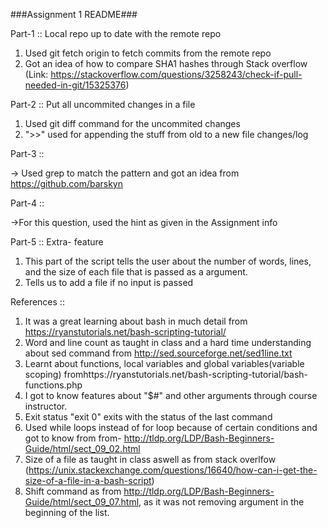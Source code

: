 ###Assignment 1 README###

Part-1 :: Local repo up to date with the remote repo

1. Used git fetch origin to fetch commits from the remote repo
2. Got an idea of how to compare SHA1 hashes through Stack overflow (Link: https://stackoverflow.com/questions/3258243/check-if-pull-needed-in-git/15325376)

Part-2 :: Put all uncommited changes in a file

1. Used git diff command for the uncommited changes
2. ">>" used for appending the stuff from old to a new file changes/log

Part-3 :: 

-> Used grep to match the pattern and got an idea from https://github.com/barskyn
 
Part-4 ::

->For this question, used the hint as given in the Assignment info

Part-5 :: Extra- feature

1. This part of the script tells the user about the number of words, lines, and the size of each file that is passed as a argument.
2. Tells us to add a file if no input is passed

References ::

1. It was a great learning about bash in much detail from https://ryanstutorials.net/bash-scripting-tutorial/
2. Word and line count as taught in class and a hard time understanding about sed command from http://sed.sourceforge.net/sed1line.txt
3. Learnt about functions, local variables and global variables(variable scoping) fromhttps://ryanstutorials.net/bash-scripting-tutorial/bash-functions.php
4. I got to know features about "$#" and other arguments through course instructor.
5. Exit status "exit 0" exits with the status of the last command
6. Used while loops instead of for loop because of certain conditions and got to know from from- http://tldp.org/LDP/Bash-Beginners-Guide/html/sect_09_02.html
7. Size of a file as taught in class aswell as from stack overlfow (https://unix.stackexchange.com/questions/16640/how-can-i-get-the-size-of-a-file-in-a-bash-script)
8. Shift command as from http://tldp.org/LDP/Bash-Beginners-Guide/html/sect_09_07.html, as it was not removing argument in the beginning of the list.
